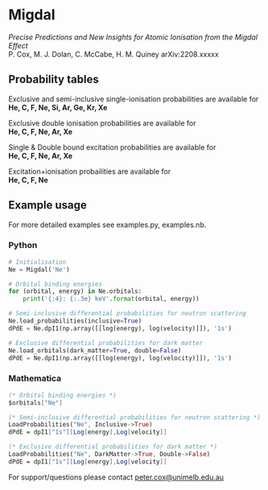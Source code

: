 # Migdal

*Precise Predictions and New Insights for Atomic Ionisation from the Migdal Effect*  
P. Cox, M. J. Dolan, C. McCabe, H. M. Quiney
arXiv:2208.xxxxx

## Probability tables

Exclusive and semi-inclusive single-ionisation probabilities are available for  
**He, C, F, Ne, Si, Ar, Ge, Kr, Xe**

Exclusive double ionisation probabilities are available for  
**He, C, F, Ne, Ar, Xe**

Single & Double bound excitation probabilities are available for  
**He, C, F, Ne, Ar, Xe**

Excitation+ionisation probailities are available for  
**He, C, F, Ne**

## Example usage

For more detailed examples see examples.py, examples.nb.

### Python 

```Python
# Initialisation
Ne = Migdal('Ne')

# Orbital binding energies
for (orbital, energy) in Ne.orbitals:
    print('{:4}: {:.3e} keV'.format(orbital, energy))

# Semi-inclusive differential probabilities for neutron scattering
Ne.load_probabilities(inclusive=True)
dPdE = Ne.dpI1(np.array([[log(energy), log(velocity)]]), '1s')

# Exclusive differential probabilities for dark matter
Ne.load_orbitals(dark_matter=True, double=False)
dPdE = Ne.dpI1(np.array([[log(energy), log(velocity)]]), '1s')
```

### Mathematica 

```Mathematica
(* Orbital binding energies *)
$orbitals["Ne"]

(* Semi-inclusive differential probabilities for neutron scattering *)
LoadProbabilities("Ne", Inclusive->True)
dPdE = dpI1["1s"][Log[energy],Log[velocity]]

(* Exclusive differential probabilities for dark matter *)
LoadProbabilities("Ne", DarkMatter->True, Double->False)
dPdE = dpI1["1s"][Log[energy],Log[velocity]]
```

For support/questions please contact peter.cox@unimelb.edu.au